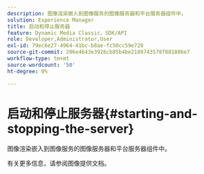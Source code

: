 ```yaml
---
description: 图像渲染嵌入到图像服务的图像服务器和平台服务器组件中。
solution: Experience Manager
title: 启动和停止服务器
feature: Dynamic Media Classic，SDK/API
role: Developer,Administrator,User
exl-id: 79ec6e27-4964-41bc-b8ae-fc50cc59e728
source-git-commit: 206e4643e3926cb85b4be2189743578f88180be7
workflow-type: tm+mt
source-wordcount: '50'
ht-degree: 0%

---
```


# 启动和停止服务器{#starting-and-stopping-the-server}

图像渲染嵌入到图像服务的图像服务器和平台服务器组件中。

有关更多信息，请参阅图像提供文档。
